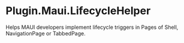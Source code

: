 # Plugin.Maui.LifecycleHelper
Helps MAUI developers implement lifecycle triggers in Pages of Shell, NavigationPage or TabbedPage.
